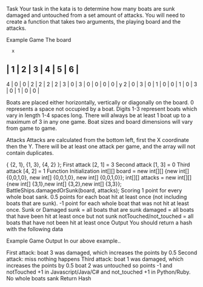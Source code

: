 Task
Your task in the kata is to determine how many boats are sunk damaged and untouched from a set amount of attacks.
You will need to create a function that takes two arguments, the playing board and the attacks.

Example Game
The board

      x
  | 1 | 2 | 3 | 4 | 5 | 6 |
  -------------------------
4 | 0 | 0 | 2 | 2 | 2 | 2 |
3 | 0 | 3 | 0 | 0 | 0 | 0 |      y
2 | 0 | 3 | 0 | 1 | 0 | 0 |
1 | 0 | 3 | 0 | 1 | 0 | 0 |


Boats are placed either horizontally, vertically or diagonally on the board.
0 represents a space not occupied by a boat. Digits 1-3 represent boats which vary in length 1-4 spaces long.
There will always be at least 1 boat up to a maximum of 3 in any one game.
Boat sizes and board dimensions will vary from game to game.

Attacks
Attacks are calculated from the bottom left, first the X coordinate then the Y.
There will be at least one attack per game, and the array will not contain duplicates.

{ {2, 1}, {1, 3}, {4, 2} };
First attack      [2, 1] = 3
Second attack [1, 3] = 0
Third attack     [4, 2] = 1
Function Initialization
int[][] board   = new int[][] {new int[] {0,0,1,0},
                               new int[] {0,0,1,0},
                               new int[] {0,0,1,0}};
int[][] attacks = new int[][] {new int[] {3,1},new int[] {3,2},new int[] {3,3}};
BattleShips.damagedOrSunk(board, attacks);
Scoring
1 point for every whole boat sank.
0.5 points for each boat hit at least once (not including boats that are sunk).
-1 point for each whole boat that was not hit at least once.
Sunk or Damaged
sunk = all boats that are sunk
damaged = all boats that have been hit at least once but not sunk
notTouched/not_touched = all boats that have not been hit at least once
Output
You should return a hash with the following data

Example Game Output
In our above example..

First attack: boat 3 was damaged, which increases the points by 0.5
Second attack: miss nothing happens
Third attack: boat 1 was damaged, which increases the points by 0.5
boat 2 was untouched so points -1 and notTouched +1 in Javascript/Java/C# and not_touched +1 in Python/Ruby.
No whole boats sank
Return Hash